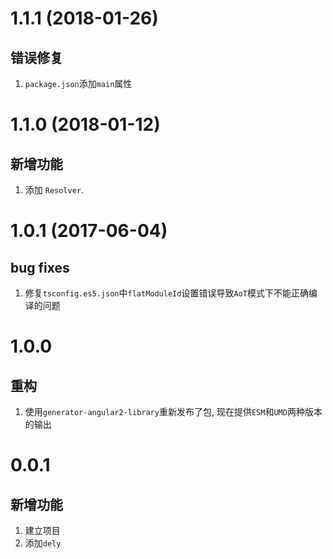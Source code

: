 # 1.1.1 (2018-01-26)

## 错误修复

1. `package.json`添加`main`属性

# 1.1.0 (2018-01-12)

## 新增功能

1. 添加 `Resolver`.

# 1.0.1 (2017-06-04)

## bug fixes

1. 修复`tsconfig.es5.json`中`flatModuleId`设置错误导致`AoT`模式下不能正确编译的问题 

# 1.0.0

## 重构

1. 使用`generator-angular2-library`重新发布了包, 现在提供`ESM`和`UMD`两种版本的输出

# 0.0.1

## 新增功能

1. 建立项目
2. 添加`dely`